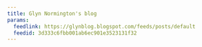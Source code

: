 ```yaml
---
title: Glyn Normington's blog
params:
  feedlink: https://glynblog.blogspot.com/feeds/posts/default
  feedid: 3d333c6fbb001ab6ec901e3523131f32
---
```

